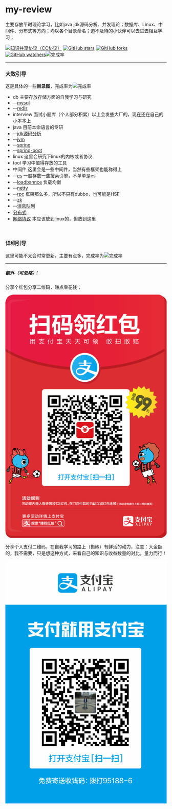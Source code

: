 # my-review

主要存放平时理论学习，比如java jdk源码分析、并发理论；数据库、Linux、中间件、分布式等方向；均以各个目录命名；迫不及待的小伙伴可以去进去相互学习；




[![知识共享协议（CC协议）](https://img.shields.io/badge/License-Creative%20Commons-DC3D24.svg)](https://creativecommons.org/licenses/by-nc-sa/4.0/deed.zh)
[![GitHub stars](https://img.shields.io/github/stars/Zeb-D/my-review.svg?style=flat&label=Star)](https://github.com/Zeb-D/my-review/stargazers)
[![GitHub forks](https://img.shields.io/github/forks/Zeb-D/my-review.svg?style=flat&label=Fork)](https://github.com/Zeb-D/my-review/fork)
[![GitHub watchers](https://img.shields.io/github/watchers/Zeb-D/my-review.svg?style=flat&label=Watch)](https://github.com/Zeb-D/my-review/watchers)![完成率](http://progressed.io/bar/012)

------

### 大致引导

这是具体的一些**目录图**，完成率为![完成率](http://progressed.io/bar/100)

- db 主要存放存储方面的自我学习与研究
- --[mysql](https://github.com/Zeb-D/my-review/blob/master//db/mysql)
- --[redis](https://github.com/Zeb-D/my-review/blob/master/db/redis)
- interview 面试小题库（个人部分积累）以上会发些大厂的，现在还在自己的小本本上
- java 目前本命语言的专研
- --[jdk源码分析](https://github.com/Zeb-D/my-review/blob/master/java/jdk源码分析)
- --[jvm](https://github.com/Zeb-D/my-review/blob/master/java/jvm)
- --[spring](https://github.com/Zeb-D/my-review/blob/master/java/spring)
- --[spring-boot](https://github.com/Zeb-D/my-review/blob/master/java/spring-boot)
- linux 这里会研究下linux的内核或者协议
- tool 学习中值得存放的工具
- 中间件 这里会是一些中间件，当然有些框架也能称得上
- --[es](https://github.com/Zeb-D/my-review/blob/master/中间件/es) 一般存放一些搜索引擎，不单单是es
- --[loadbannce](https://github.com/Zeb-D/my-review/blob/master/中间件/loadbannce) 负载均衡
- --[netty](https://github.com/Zeb-D/my-review/blob/master/中间件/netty)
- --[rpc](https://github.com/Zeb-D/my-review/blob/master/中间件/rpc) 框架那么多，所以不只有dubbo，也可能是HSF
- --[zk](https://github.com/Zeb-D/my-review/blob/master/中间件/zk)
- --[消息队列](https://github.com/Zeb-D/my-review/blob/master/中间件/消息队列)
- [分布式](https://github.com/Zeb-D/my-review/blob/master/分布式)
- [网络协议](https://github.com/Zeb-D/my-review/blob/master/网络协议) 本应该放到linux的，但放到这里

<br>

### 详细引导

这里可能不太会时常更新，主要有点多，完成率为![完成率](http://progressed.io/bar/001)









------



##### 额外（**可忽略**）：

分享个红包分享二维码，赚点零花钱；

![hb](./image/hb.png)

分享个人支付二维码，在自我学习的路上（搬砖）有鲜活的动力，注意：大金额的，我不需要，只是想这种方式，来看自己的知识与收益数量的对比，量力而行！

![hb](./image/myalipayQR.png)
